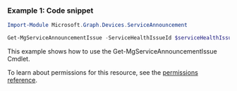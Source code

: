 ### Example 1: Code snippet

```powershellImport-Module Microsoft.Graph.Devices.ServiceAnnouncement

Get-MgServiceAnnouncementIssue -ServiceHealthIssueId $serviceHealthIssueId
```
This example shows how to use the Get-MgServiceAnnouncementIssue Cmdlet.
To learn about permissions for this resource, see the [permissions reference](/graph/permissions-reference).

